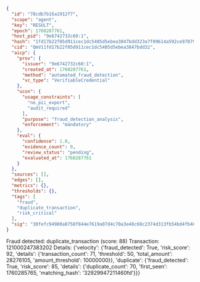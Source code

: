 ```json
{
  "id": "78cdb7b16a1912f7",
  "scope": "agent",
  "key": "RESULT",
  "epoch": 1760287761,
  "host_pid": "9e6742732c60:1",
  "hash": "1fd17b22f05d911cec1dc5405d5ebea3847bdd323a7f09614a592ce9787931ab",
  "cid": "QmV11fd17b22f05d911cec1dc5405d5ebea3847bdd32",
  "aicp": {
    "prov": {
      "issuer": "9e6742732c60:1",
      "created_at": 1760287761,
      "method": "automated_fraud_detection",
      "vc_type": "VerifiableCredential"
    },
    "ucon": {
      "usage_constraints": [
        "no_pii_export",
        "audit_required"
      ],
      "purpose": "fraud_detection_analysis",
      "enforcement": "mandatory"
    },
    "eval": {
      "confidence": 1.0,
      "evidence_count": 0,
      "review_status": "pending",
      "evaluated_at": 1760287761
    }
  },
  "sources": [],
  "edges": [],
  "metrics": {},
  "thresholds": {},
  "tags": [
    "fraud",
    "duplicate_transaction",
    "risk_critical"
  ],
  "sig": "30fefc94980a0758f844e7619a07d4c70a3e48c60c2374d313fb54bd4fb46bd2"
}
```

Fraud detected: duplicate_transaction (score: 88)
Transaction: 121000247383202
Details: {'velocity': {'fraud_detected': True, 'risk_score': 92, 'details': {'transaction_count': 71, 'threshold': 50, 'total_amount': 28276105, 'amount_threshold': 10000000}}, 'duplicate': {'fraud_detected': True, 'risk_score': 85, 'details': {'duplicate_count': 70, 'first_seen': 1760285765, 'matching_hash': '32929947211460fd'}}}